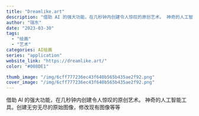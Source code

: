 ```yaml
---
title: "Dreamlike.art"
description: "借助 AI 的强大功能，在几秒钟内创建令人惊叹的原创艺术。 神奇的人工智能工具。创建无穷无尽的原始图像，修改现有图像等等"
author: "瑞东"
date: "2023-03-30"
tags:
  - "绘画"
  - "艺术"
categories: AI绘画
series: "application"
website_link: "https://dreamlike.art/"
color: "#008DE1"

thumb_image: "/img/6cff777236ec43f640b565b435ae2f92.png"
cover_image: "/img/6cff777236ec43f640b565b435ae2f92.png"
---
```


借助 AI 的强大功能，在几秒钟内创建令人惊叹的原创艺术。 神奇的人工智能工具。创建无穷无尽的原始图像，修改现有图像等等 